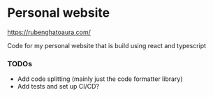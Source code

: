 # Personal website

https://rubenghatoaura.com/

Code for my personal website that is build using react and typescript

### TODOs
- Add code splitting (mainly just the code formatter library)
- Add tests and set up CI/CD?
